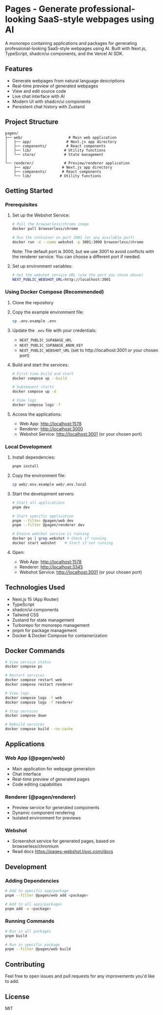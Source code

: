 # Pages - Generate professional-looking SaaS-style webpages using AI

A monorepo containing applications and packages for generating professional-looking SaaS-style webpages using AI. Built with Next.js, TypeScript, shadcn/ui components, and the Vercel AI SDK.

## Features

- Generate webpages from natural language descriptions
- Real-time preview of generated webpages
- View and edit source code
- Live chat interface with AI
- Modern UI with shadcn/ui components
- Persistent chat history with Zustand

## Project Structure

```
pagen/
├── web/                     # Main web application
│   ├── app/                # Next.js app directory
│   ├── components/         # React components
│   ├── lib/               # Utility functions
│   └── store/             # State management
│
└── renderer/              # Preview/renderer application
    ├── app/              # Next.js app directory
    ├── components/       # React components
    └── lib/             # Utility functions
```

## Getting Started

### Prerequisites

1. Set up the Webshot Service:

   ```bash
   # Pull the browserless/chrome image
   docker pull browserless/chrome

   # Run the container on port 3001 (or any available port)
   docker run -d --name webshot -p 3001:3000 browserless/chrome
   ```

   Note: The default port is 3000, but we use 3001 to avoid conflicts with the renderer service.
   You can choose a different port if needed.

2. Set up environment variables:
   ```bash
   # Set the webshot service URL (use the port you chose above)
   NEXT_PUBLIC_WEBSHOT_URL=http://localhost:3001
   ```

### Using Docker Compose (Recommended)

1. Clone the repository
2. Copy the example environment file:

   ```bash
   cp .env.example .env
   ```

3. Update the `.env` file with your credentials:

   - `NEXT_PUBLIC_SUPABASE_URL`
   - `NEXT_PUBLIC_SUPABASE_ANON_KEY`
   - `NEXT_PUBLIC_WEBSHOT_URL` (set to http://localhost:3001 or your chosen port)

4. Build and start the services:

   ```bash
   # First-time build and start
   docker compose up --build

   # Subsequent starts
   docker compose up -d

   # View logs
   docker compose logs -f
   ```

5. Access the applications:
   - Web App: [http://localhost:1578](http://localhost:1578)
   - Renderer: [http://localhost:3000](http://localhost:3000)
   - Webshot Service: [http://localhost:3001](http://localhost:3001) (or your chosen port)

### Local Development

1. Install dependencies:

   ```bash
   pnpm install
   ```

2. Copy the environment file:

   ```bash
   cp web/.env.example web/.env.local
   ```

3. Start the development servers:

   ```bash
   # Start all applications
   pnpm dev

   # Start specific application
   pnpm --filter @pagen/web dev
   pnpm --filter @pagen/renderer dev

   # Ensure webshot service is running
   docker ps | grep webshot # Check if running
   docker start webshot    # Start if not running
   ```

4. Open:
   - Web App: [http://localhost:1578](http://localhost:1578)
   - Renderer: [http://localhost:3345](http://localhost:3345)
   - Webshot Service: [http://localhost:3001](http://localhost:3001) (or your chosen port)

## Technologies Used

- Next.js 15 (App Router)
- TypeScript
- shadcn/ui components
- Tailwind CSS
- Zustand for state management
- Turborepo for monorepo management
- pnpm for package management
- Docker & Docker Compose for containerization

## Docker Commands

```bash
# View service status
docker compose ps

# Restart services
docker compose restart web
docker compose restart renderer

# View logs
docker compose logs -f web
docker compose logs -f renderer

# Stop services
docker compose down

# Rebuild services
docker compose build --no-cache
```

## Applications

### Web App (@pagen/web)

- Main application for webpage generation
- Chat interface
- Real-time preview of generated pages
- Code editing capabilities

### Renderer (@pagen/renderer)

- Preview service for generated components
- Dynamic component rendering
- Isolated environment for previews

### Webshot

- Screenshot service for generated pages, based on browserless/chromium
- Read docs https://pages-webshot.tisvc.com/docs

## Development

### Adding Dependencies

```bash
# Add to specific app/package
pnpm --filter @pagen/web add <package>

# Add to all apps/packages
pnpm add -w <package>
```

### Running Commands

```bash
# Run in all packages
pnpm build

# Run in specific package
pnpm --filter @pagen/web build
```

## Contributing

Feel free to open issues and pull requests for any improvements you'd like to add.

## License

MIT
